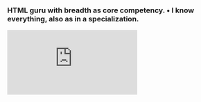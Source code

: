 ### HTML guru with breadth as core competency. • I know everything, also as in a specialization.

![counter](https://www.websitecounterfree.com/c.php?d=4&id=38121&s=1)

<!--
**klppl/klppl** is a ✨ _special_ ✨ repository because its `README.md` (this file) appears on your GitHub profile.

Here are some ideas to get you started:

- 🔭 I’m currently working on ...
- 🌱 I’m currently learning ...
- 👯 I’m looking to collaborate on ...
- 🤔 I’m looking for help with ...
- 💬 Ask me about ...
- 📫 How to reach me: ...
- 😄 Pronouns: ...
- ⚡ Fun fact: ...
-->
